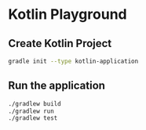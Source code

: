 # Kotlin Playground

## Create Kotlin Project

```bash
gradle init --type kotlin-application
```

## Run the application

```bash
./gradlew build
./gradlew run
./gradlew test
```